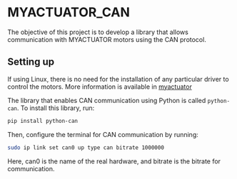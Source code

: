 # MYACTUATOR_CAN

The objective of this project is to develop a library that allows communication with MYACTUATOR motors using the CAN protocol.

## Setting up 
If using Linux, there is no need for the installation of any particular driver to control the motors. More information is available in [myactuator](https://www.myactuator.com/)

The library that enables CAN communication using Python is called `python-can`. To install this library, run:
```bash
pip install python-can
```
Then, configure the terminal for CAN communication by running:
```bash
sudo ip link set can0 up type can bitrate 1000000
```
Here, can0 is the name of the real hardware, and bitrate is the bitrate for communication.
